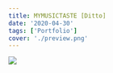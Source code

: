 ```yaml
---
title: MYMUSICTASTE [Ditto]
date: '2020-04-30'
tags: ['Portfolio']
cover: './preview.png'
---
```


<img src="/ditto1.png"/>

<style>
    .post_des_wrapper{width:1200px}
    @media (min-width: 950px) { 
        .post_des_wrapper .gatsby-resp-image-wrapper{max-width:1200px !important}
    s}
</style>